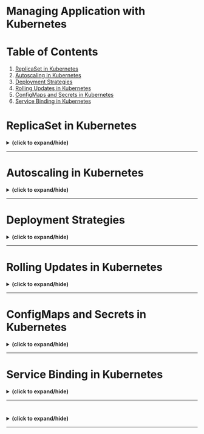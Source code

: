 # Managing Application with Kubernetes

# Table of Contents
1. [ReplicaSet in Kubernetes](#replica_set)
2. [Autoscaling in Kubernetes](#autoscaling)
3. [Deployment Strategies](#deployment_strategies)
4. [Rolling Updates in Kubernetes](#rolling_updates)
5. [ConfigMaps and Secrets in Kubernetes](#configMaps_and_secrets)
6. [Service Binding in Kubernetes](#servic_binding)




<a id="replica_set"></a>
# ReplicaSet in Kubernetes
<details close>
<summary><b>(click to expand/hide)</b></summary>
<!-- MarkdownTOC -->

## Overview
- A ReplicaSet ensures that a specified number of pod replicas are running at any given time.
- It is crucial for ensuring high availability, handling outages, and accommodating application demand.

## Limitations of Single-Pod Deployments
Single pods can't:
- Handle increased load through load balancing.
- Provide redundancy (single point of failure).
- Ensure high availability or automatic restarts during outages.

## Benefits of ReplicaSet
- **Scalability & Redundancy**: Adjusts the number of running pods to meet the desired state.
- **Failure Handling**: Automatically replaces failed pods.
- **Controlled by Deployment**: It's recommended to manage ReplicaSets through deployments for additional features.

## How ReplicaSet Works
- Doesn't own pods but uses labels to identify which pods to manage.
- Ensures the actual running pods match the desired state.
- Created automatically through deployments.

## Working with ReplicaSet
- A ReplicaSet is generated by default when a deployment is created.
- You can create a ReplicaSet directly using a YAML file with `kind: ReplicaSet`.
- Recommended to use within a deployment for added benefits and easier management.

## Commands for Managing ReplicaSet
- Create a deployment: `kubectl create -f deployment.yaml`
- Check created ReplicaSet: `kubectl get ReplicaSet`
- Create a ReplicaSet directly: `kubectl create -f replicaset.yaml`
- Scale a deployment: `kubectl scale deployment <DEPLOYMENT_NAME> --replicas=3`
- Check running pods: `kubectl get pods`
- Delete a pod: `kubectl delete pod <POD_NAME>`

## Scaling and Desired State
- ReplicaSets allow for scaling operations by adjusting the number of replicas.
- They continuously monitor and maintain the state of pods to ensure it matches the desired configuration.
- If a pod is manually deleted or added, the ReplicaSet takes action to correct the total count back to the desired state.

## Best Practices
- While ReplicaSets can be created directly, it's a best practice to use deployments.
- Deployments offer additional features, including rolling updates.

## Conclusion
- ReplicaSets are essential for high availability, scaling, and resilience in Kubernetes applications.
- They work best under the management of deployments for streamlined updates and features.

## Additional Resources
- More on Kubernetes ReplicaSets can be found in the [official documentation](https://kubernetes.io/docs/concepts/workloads/controllers/replicaset/).

<!-- /MarkdownTOC -->
</details>

---

<a id="autoscaling"></a>
# Autoscaling in Kubernetes
<details close>
<summary><b>(click to expand/hide)</b></summary>
<!-- MarkdownTOC -->

## Overview
Autoscaling optimizes resource usage and costs by automatically adjusting the number of running instances or resources in response to current demand.

### Objectives
- Understand what autoscaling is.
- Identify the types of autoscalers in Kubernetes.
- Learn how each autoscaler operates.

## Types of Autoscalers

### 1. Horizontal Pod Autoscaler (HPA)
- Adjusts the number of pod instances in a deployment or ReplicaSet.
- Operates based on CPU utilization or other select metrics.
- Responds to the workload changes by scaling the number of pods up or down.

#### How HPA Works
- Metrics like CPU utilization trigger scaling actions.
- As demand increases, HPA increases the number of pods ("scaling out").
- When demand drops, HPA decreases the number of pods ("scaling in").

### 2. Vertical Pod Autoscaler (VPA)
- Adjusts the compute resources of containers in pods.
- Increases or decreases the CPU and memory reservations as needed.
- Not typically used alongside HPA for the same resource metrics.

#### How VPA Works
- VPA adjusts the resources of the pods (CPU, memory) based on demand.
- During high demand, VPA increases resources ("scaling up").
- As demand decreases, it reduces the resources ("scaling down").

### 3. Cluster Autoscaler (CA)
- Adjusts the size of the Kubernetes cluster.
- Adds or removes nodes from the cluster based on the overall demand.

#### How CA Works
- When pod requests increase, CA adds new nodes to the cluster.
- CA removes nodes during low demand to optimize resource usage and costs.

## Key Takeaways
- Autoscalers ensure efficient use of resources in a Kubernetes cluster.
- HPA, VPA, and CA serve different purposes and can sometimes be used in combination for effective scaling.
- It's essential to choose the right type of autoscaler based on workload requirements and cost considerations.

## Best Practices
- Use `autoscale` command for HPA instead of manual configuration for ease of use.
- Don't use VPA and HPA together on the same CPU/memory metrics.
- Analyze specific needs to choose the appropriate autoscaler or combination of autoscalers.

<!-- /MarkdownTOC -->
</details>

---

<a id="deployment_strategies"></a>
# Deployment Strategies
<details close>
<summary><b>(click to expand/hide)</b></summary>
<!-- MarkdownTOC -->

## Overview

A Kubernetes deployment strategy defines an application’s lifecycle, ensuring the desired state for objects and applications is achieved and maintained automatically. These strategies minimize risk during deployment.

Kubernetes deployment strategies enable you to:
- Deploy, update, or rollback ReplicaSets, Pods, Services, and Applications
- Pause/Resume Deployments
- Scale Deployments either manually or automatically

## Types of Deployment Strategies

There are several deployment strategies, including:
- Recreate
- Rolling
- Blue/Green
- Canary
- A/B testing
- Shadow

Each strategy has its unique approach and use cases. They can be used independently or combined, depending on the deployment requirements.

### Recreate Strategy

The recreate strategy involves stopping all existing Pods and starting new ones.

#### Steps
1. Prepare the new application version (v2).
2. Shut down all current version (v1) Pods.
3. Deploy the new version (v2) Pods.

#### Pros and Cons
- **Pros**: Simple setup
- **Cons**: Downtime during redeployment

### Rolling Strategy

The rolling update strategy incrementally replaces Pods with new ones.

#### Steps
1. Release the new application version.
2. Replace each existing Pod with a new version, one after another.
3. The process continues until all Pods are updated.

#### Pros and Cons
- **Pros**: Zero downtime, suitable for stateful applications
- **Cons**: Slower deployment, no traffic control

### Blue/Green Strategy

This strategy involves having two identical production environments (blue and green).

#### Steps
1. The 'green' environment is set up with the new version.
2. Once ready, the traffic is switched from 'blue' to 'green'.
3. For rollback, traffic is redirected to 'blue'.

#### Pros and Cons
- **Pros**: Instant rollback, no downtime
- **Cons**: High resource cost, demands extensive testing

### Canary Strategy

The canary release strategy exposes a subset of users to the new application version.

#### Steps
1. Deploy the new version.
2. Route a small percentage of traffic to the new version.
3. Gradually increase traffic as confidence grows.

#### Pros and Cons
- **Pros**: Reduced risk due to phased rollout
- **Cons**: More complex setup, slower complete rollout

### A/B Testing Strategy

A/B testing involves providing two versions to different user sets.

#### Steps
1. Release both versions of the application.
2. Direct user segments to each version based on specific criteria.
3. Analyze performance and user feedback.

#### Pros and Cons
- **Pros**: Direct feedback, control over traffic distribution
- **Cons**: Complexity, requires advanced traffic routing

### Shadow Strategy

The shadow strategy deploys a 'shadow' version alongside the live version.

#### Steps
1. Duplicate live traffic to the shadow version.
2. The shadow version processes requests but doesn't impact the live system.

#### Pros and Cons
- **Pros**: Real-world testing without user impact
- **Cons**: High resource cost, doesn't capture user interaction

## Deployment Strategies Summary

| Strategy  | Zero Downtime | Real Traffic Testing | Targeted Users | Cloud Cost | Rollback Duration | User Impact | Setup Complexity |
|-----------|:-------------:|:--------------------:|:--------------:|:----------:|:-----------------:|:-----------:|:----------------:|
| Recreate  |       X       |          X           |       X        |     •--    |        •••        |     •••     |        ---       |
| Ramped    |      ✓        |          X           |       X        |     •--    |        •••        |     •--     |        •--       |
| Blue/Green|      ✓        |          X           |       X        |     •••    |        ---        |     ••-     |        ••-       |
| Canary    |      ✓        |         ✓            |       X        |     •--    |        •--        |     •--     |        ••-       |
| A/B Testing|     ✓        |         ✓            |      ✓         |     •--    |        •--        |     •--     |        •••       |
| Shadow    |      ✓        |         ✓            |       X        |     •••    |        ---        |     ---     |        •••       |

## Conclusion

Selecting the right strategy depends on several factors including the application type, target audience, and desired balance between speed and safety. Consider the specifics of your project, resources, and the potential impact on users before deciding on the most suitable deployment strategy.

<!-- /MarkdownTOC -->
</details>

---

<a id="rolling_updates"></a>
# Rolling Updates in Kubernetes
<details close>
<summary><b>(click to expand/hide)</b></summary>
<!-- MarkdownTOC -->

## Overview
This document summarizes the concept of rolling updates in Kubernetes, demonstrating how they provide automated, controlled application updates across pods with zero downtime, and how rollbacks can be efficiently handled.

## Objectives
- Understand what rolling updates are and their workflow.
- Prepare an application for rolling updates.
- Execute and rollback a rolling update.

## What are Rolling Updates?
- Automated updates that incrementally replace application instances with new ones.
- Work with pod templates, particularly deployments.
- No downtime for the application as it updates.
- Allows for easy rollback if the update is problematic.

## Preparing for Rolling Updates
1. **Add Probes**: Implement liveness and readiness probes for deployments, ensuring instances are marked as 'ready'.
2. **Update Strategy**: Incorporate a rolling update strategy in the deployment's YAML file.
   - **maxUnavailable**: Number (or percentage) of pods that can be unavailable during the update.
   - **maxSurge**: Number (or percentage) of pods that can be created above the desired amount.
   - **minReadySeconds**: Minimum number of seconds a pod should be ready for it to be considered available.
   - For zero downtime, set `maxUnavailable` to 0.

## Performing a Rolling Update
- Update the application's image and push the new version to a container registry (e.g., Docker Hub).
- Apply the new image to your deployment in Kubernetes.
- Monitor the status with the `rollout status` command.
- Verify the update by checking the application's output or response.

## Rolling Back an Update
- Use the `rollout undo` command to revert to a previous deployment state if an update is faulty or not required.
- Confirm the changes by inspecting the status of pods or the application's output.

## Strategies for Updates and Rollbacks
- **All-at-once**: Version N-1 is deactivated then version N is activated. This strategy can block user access momentarily.
- **One-at-a-time (Staggered)**: Pods are updated incrementally, maintaining continuous user access.

## Conclusion
- Rolling updates are essential for maintaining applications without interrupting their availability.
- Preparation with the correct parameters is crucial for successful rolling updates.
- Kubernetes allows for efficient rollbacks in case of update failures.
- Both all-at-once and one-at-a-time strategies have their use cases and can be chosen based on the application's tolerance for brief downtimes.

<!-- /MarkdownTOC -->
</details>

---

<a id="configMaps_and_secrets"></a>
# ConfigMaps and Secrets in Kubernetes
<details close>
<summary><b>(click to expand/hide)</b></summary>
<!-- MarkdownTOC -->

## Introduction

This guide provides an overview of ConfigMaps and Secrets within Kubernetes. Both are Kubernetes objects that provide a way to inject configuration data into pods. This allows for the separation of configuration from the application's image, facilitating updates and maintaining sensitive information securely.

## ConfigMaps

### Key Characteristics

- **Purpose**: Store non-confidential data in key-value pairs.
- **Usage**: Decouple configuration details from application code.
- **Size Limit**: Cannot exceed 1MB.
- **Data Fields**: Support for optional data and binary data fields.
- **Naming Restrictions**: Must conform to DNS subdomain names.
- **Reusability**: Can be used across multiple deployments.

### Creation Methods

1. **Using String Literals**: Directly from the command line.
2. **From Properties File**: Using key-value pairs from an existing file.
3. **From YAML File**: Applying a YAML descriptor file.

### Utilization in Pods

- Injected as environment variables via `configMapKeyRef`.
- Mounted as files within pods using volume plugins.

### Practical Usage

- Define ConfigMaps before deploying pods or applications.
- Reference ConfigMaps in deployment descriptors.
- Variables within ConfigMaps are accessible within the application (e.g., `process.env.VARIABLE_NAME`).

## Secrets

### Overview

- Similar to ConfigMaps but used for storing sensitive information.
- Content is base64 encoded.

### Creation Methods

1. **Using String Literals**: Create directly from the command line.
2. **From Environment Variables**: Storing each sensitive piece of information as an environment variable.
3. **From Files**: Using a volume that references the Secret.

### Handling Secrets

- Verified through the 'get' and 'describe' commands, but the actual secrets are not plainly visible.
- Can be mounted as volumes or exposed as environment variables.

### Practical Usage

- Secrets are referenced within the application code securely (e.g., `process.env.SECRET_KEY`).
- When mounted as files, applications read from the filesystem to retrieve the secret values.

## Conclusion

ConfigMaps and Secrets are essential Kubernetes features that enhance security and manageability. By externalizing application configuration and sensitive information, they promote best practices in software development and deployment, allowing for more flexible, secure, and modular applications.

<!-- /MarkdownTOC -->
</details>

---

<a id="servic_binding"></a>
# Service Binding in Kubernetes
<details close>
<summary><b>(click to expand/hide)</b></summary>
<!-- MarkdownTOC -->

## Overview

This summary covers the concept of service binding within a Kubernetes environment, emphasizing its role, implementation steps, and usage in applications, particularly using the IBM Cloud Service example.

## Understanding Service Binding

- **Definition**: Service binding connects applications to external services (e.g., databases, APIs, event buses) by managing configurations and safeguarding credentials.
- **Functionality**: It exposes service credentials securely within a Kubernetes cluster, typically through Kubernetes Secrets.

## Key Benefits

- Simplifies application connections to services.
- Automates credential management, enhancing security.
- Avoids hardcoding sensitive information in application code.

## Process of Service Binding

### Step 1: Provisioning the Service

- Create an instance of the desired service, like IBM's Tone Analyzer, either via command line or through the service's UI.

### Step 2: Binding the Service

- Bind the service instance to the Kubernetes cluster, generating credentials that will be used for secure interaction between the application and the service.

### Step 3: Storing Credentials

- Service credentials are stored in a Kubernetes Secret, encoded in base64, ensuring security within the cluster's environment.

### Step 4: Configuring the Application

- Set up the application to access the stored credentials, enabling it to interact securely with the bound service.

## Implementation in Kubernetes

- Service binding credentials become available to applications automatically after binding.
- Credentials can be consumed using `volumeMounts` and `volumes` or injected as environment variables into the application's pods.

## Accessing Secrets within the Cluster

- Use commands like `kubectl get secrets` to list all secrets or access through the Kubernetes Dashboard.
- Secrets can be mounted as volumes or referenced in environment variables within the application's pods.

## Practical Example

- A Node.js application can access service credentials by referencing environment variables such as `binding.APIkey`, `binding.username`, and `binding.password`.
- These credentials are used within the application's code to authenticate and interact with the external service securely.

## Conclusion

Service binding is a critical practice in secure, efficient, and scalable software deployment within Kubernetes environments. It abstracts sensitive credential handling away from application code, promoting security best practices, and simplifying configuration management.

<!-- /MarkdownTOC -->
</details>

---

<a id="binary"></a>
# 
<details close>
<summary><b>(click to expand/hide)</b></summary>
<!-- MarkdownTOC -->



<!-- /MarkdownTOC -->
</details>

---
